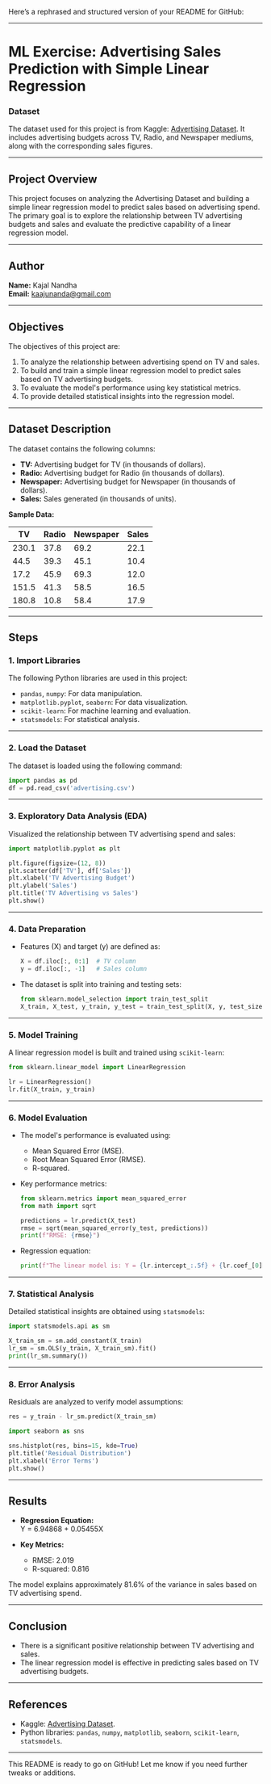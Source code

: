 Here’s a rephrased and structured version of your README for GitHub:

---

# ML Exercise: Advertising Sales Prediction with Simple Linear Regression  

### Dataset  
The dataset used for this project is from Kaggle: [Advertising Dataset](https://www.kaggle.com/code/ashydv/sales-prediction-simple-linear-regression/input). It includes advertising budgets across TV, Radio, and Newspaper mediums, along with the corresponding sales figures.

---

## Project Overview  
This project focuses on analyzing the Advertising Dataset and building a simple linear regression model to predict sales based on advertising spend. The primary goal is to explore the relationship between TV advertising budgets and sales and evaluate the predictive capability of a linear regression model.  

---

## Author  
**Name:** Kajal Nandha  
**Email:** kaajunanda@gmail.com  

---

## Objectives  
The objectives of this project are:  
1. To analyze the relationship between advertising spend on TV and sales.  
2. To build and train a simple linear regression model to predict sales based on TV advertising budgets.  
3. To evaluate the model's performance using key statistical metrics.  
4. To provide detailed statistical insights into the regression model.  

---

## Dataset Description  
The dataset contains the following columns:  
- **TV:** Advertising budget for TV (in thousands of dollars).  
- **Radio:** Advertising budget for Radio (in thousands of dollars).  
- **Newspaper:** Advertising budget for Newspaper (in thousands of dollars).  
- **Sales:** Sales generated (in thousands of units).  

**Sample Data:**  

| TV    | Radio | Newspaper | Sales |  
|-------|-------|-----------|-------|  
| 230.1 | 37.8  | 69.2      | 22.1  |  
| 44.5  | 39.3  | 45.1      | 10.4  |  
| 17.2  | 45.9  | 69.3      | 12.0  |  
| 151.5 | 41.3  | 58.5      | 16.5  |  
| 180.8 | 10.8  | 58.4      | 17.9  |  

---

## Steps  

### 1. Import Libraries  
The following Python libraries are used in this project:  
- `pandas`, `numpy`: For data manipulation.  
- `matplotlib.pyplot`, `seaborn`: For data visualization.  
- `scikit-learn`: For machine learning and evaluation.  
- `statsmodels`: For statistical analysis.  

---

### 2. Load the Dataset  
The dataset is loaded using the following command:  
```python
import pandas as pd  
df = pd.read_csv('advertising.csv')  
```  

---

### 3. Exploratory Data Analysis (EDA)  
Visualized the relationship between TV advertising spend and sales:  
```python
import matplotlib.pyplot as plt  

plt.figure(figsize=(12, 8))  
plt.scatter(df['TV'], df['Sales'])  
plt.xlabel('TV Advertising Budget')  
plt.ylabel('Sales')  
plt.title('TV Advertising vs Sales')  
plt.show()  
```  

---

### 4. Data Preparation  
- Features (X) and target (y) are defined as:  
  ```python
  X = df.iloc[:, 0:1]  # TV column  
  y = df.iloc[:, -1]   # Sales column  
  ```  

- The dataset is split into training and testing sets:  
  ```python
  from sklearn.model_selection import train_test_split  
  X_train, X_test, y_train, y_test = train_test_split(X, y, test_size=0.3, random_state=100)  
  ```  

---

### 5. Model Training  
A linear regression model is built and trained using `scikit-learn`:  
```python
from sklearn.linear_model import LinearRegression  

lr = LinearRegression()  
lr.fit(X_train, y_train)  
```  

---

### 6. Model Evaluation  
- The model's performance is evaluated using:  
  - Mean Squared Error (MSE).  
  - Root Mean Squared Error (RMSE).  
  - R-squared.  

- Key performance metrics:  
  ```python
  from sklearn.metrics import mean_squared_error  
  from math import sqrt  

  predictions = lr.predict(X_test)  
  rmse = sqrt(mean_squared_error(y_test, predictions))  
  print(f"RMSE: {rmse}")  
  ```  

- Regression equation:  
  ```python
  print(f"The linear model is: Y = {lr.intercept_:.5f} + {lr.coef_[0]:.5f}X")  
  ```  

---

### 7. Statistical Analysis  
Detailed statistical insights are obtained using `statsmodels`:  
```python
import statsmodels.api as sm  

X_train_sm = sm.add_constant(X_train)  
lr_sm = sm.OLS(y_train, X_train_sm).fit()  
print(lr_sm.summary())  
```  

---

### 8. Error Analysis  
Residuals are analyzed to verify model assumptions:  
```python
res = y_train - lr_sm.predict(X_train_sm)  

import seaborn as sns  

sns.histplot(res, bins=15, kde=True)  
plt.title('Residual Distribution')  
plt.xlabel('Error Terms')  
plt.show()  
```  

---

## Results  

- **Regression Equation:**  
  Y = 6.94868 + 0.05455X  

- **Key Metrics:**  
  - RMSE: 2.019  
  - R-squared: 0.816  

The model explains approximately 81.6% of the variance in sales based on TV advertising spend.  

---

## Conclusion  
- There is a significant positive relationship between TV advertising and sales.  
- The linear regression model is effective in predicting sales based on TV advertising budgets.  

---

## References  
- Kaggle: [Advertising Dataset](https://www.kaggle.com/code/ashydv/sales-prediction-simple-linear-regression/input).  
- Python libraries: `pandas`, `numpy`, `matplotlib`, `seaborn`, `scikit-learn`, `statsmodels`.  

--- 

This README is ready to go on GitHub! Let me know if you need further tweaks or additions.
